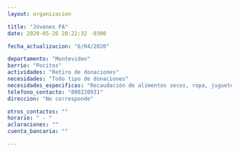 ```yaml
---
layout: organizacion

title: "Jóvenes FA"
date: 2020-05-26 20:22:32 -0300

fecha_actualizacion: "6/04/2020"

departamento: "Montevideo"
barrio: "Pocitos"
actividades: "Retiro de donaciones"
necesidades: "Todo tipo de donaciones"
necesidades_especificas: "Recaudación de alimentos secos, ropa, juguetes y artículos de primera necesidad"
telefono_contacto: "098220931"
direccion: "No corresponde"

otros_contactos: ""
horario: " - "
aclaraciones: ""
cuenta_bancaria: ""

---
```

